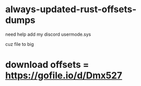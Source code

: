 # always-updated-rust-offsets-dumps
need help add my discord usermode.sys

cuz file to big 
# download offsets = https://gofile.io/d/Dmx527
